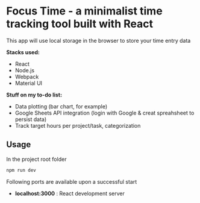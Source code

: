 # Focus Time - a minimalist time tracking tool built with React

This app will use local storage in the browser to store your time entry data<br/>

<p><b>Stacks used:</b></p>

- React 
- Node.js
- Webpack
- Material UI

<p><b>Stuff on my to-do list:</b></p>

- Data plotting (bar chart, for example)
- Google Sheets API integration (login with Google & creat spreahsheet to persist data)
- Track target hours per project/task, categorization


## Usage

In the project root folder

```bash
npm run dev

```

Following ports are available upon a successful start

- <b>localhost:3000</b> : React development server
